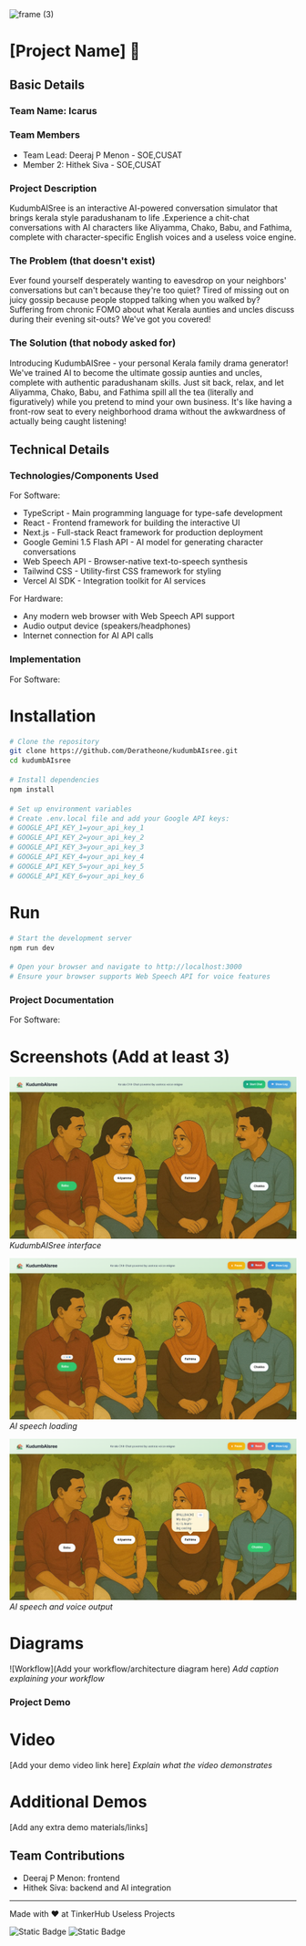 <img width="3188" height="1202" alt="frame (3)" src="https://github.com/user-attachments/assets/517ad8e9-ad22-457d-9538-a9e62d137cd7" />


# [Project Name] 🎯


## Basic Details
### Team Name: Icarus 


### Team Members
- Team Lead: Deeraj P Menon - SOE,CUSAT
- Member 2: Hithek Siva - SOE,CUSAT


### Project Description
KudumbAISree is an interactive AI-powered conversation simulator that brings kerala style paradushanam to life .Experience a chit-chat conversations with AI characters like Aliyamma, Chako, Babu, and Fathima, complete with character-specific English voices and a useless voice engine.

### The Problem (that doesn't exist)
Ever found yourself desperately wanting to eavesdrop on your neighbors' conversations but can't because they're too quiet? Tired of missing out on juicy gossip because people stopped talking when you walked by? Suffering from chronic FOMO about what Kerala aunties and uncles discuss during their evening sit-outs? We've got you covered!

### The Solution (that nobody asked for)
Introducing KudumbAISree - your personal Kerala family drama generator! We've trained AI to become the ultimate gossip aunties and uncles, complete with authentic paradushanam skills. Just sit back, relax, and let Aliyamma, Chako, Babu, and Fathima spill all the tea (literally and figuratively) while you pretend to mind your own business. It's like having a front-row seat to every neighborhood drama without the awkwardness of actually being caught listening!

## Technical Details
### Technologies/Components Used
For Software:
- TypeScript - Main programming language for type-safe development
- React - Frontend framework for building the interactive UI
- Next.js - Full-stack React framework for production deployment
- Google Gemini 1.5 Flash API - AI model for generating character conversations
- Web Speech API - Browser-native text-to-speech synthesis
- Tailwind CSS - Utility-first CSS framework for styling
- Vercel AI SDK - Integration toolkit for AI services

For Hardware:
- Any modern web browser with Web Speech API support
- Audio output device (speakers/headphones)
- Internet connection for AI API calls

### Implementation
For Software:
# Installation
```bash
# Clone the repository
git clone https://github.com/Deratheone/kudumbAIsree.git
cd kudumbAIsree

# Install dependencies
npm install

# Set up environment variables
# Create .env.local file and add your Google API keys:
# GOOGLE_API_KEY_1=your_api_key_1
# GOOGLE_API_KEY_2=your_api_key_2
# GOOGLE_API_KEY_3=your_api_key_3
# GOOGLE_API_KEY_4=your_api_key_4
# GOOGLE_API_KEY_5=your_api_key_5
# GOOGLE_API_KEY_6=your_api_key_6
```

# Run
```bash
# Start the development server
npm run dev

# Open your browser and navigate to http://localhost:3000
# Ensure your browser supports Web Speech API for voice features
```

### Project Documentation
For Software:

# Screenshots (Add at least 3)
![KudumbAISree Interface](img/interface.png)
*KudumbAISree interface*

![AI Speech Loading](img/babu_trying_to_talk.png)
*AI speech loading*

![AI Speech and Voice Output](img/fathima_talked.png)
*AI speech and voice output*

# Diagrams
![Workflow](Add your workflow/architecture diagram here)
*Add caption explaining your workflow*

### Project Demo
# Video
[Add your demo video link here]
*Explain what the video demonstrates*

# Additional Demos
[Add any extra demo materials/links]

## Team Contributions
- Deeraj P Menon: frontend
- Hithek Siva: backend and AI integration

---
Made with ❤️ at TinkerHub Useless Projects 

![Static Badge](https://img.shields.io/badge/TinkerHub-24?color=%23000000&link=https%3A%2F%2Fwww.tinkerhub.org%2F)
![Static Badge](https://img.shields.io/badge/UselessProjects--25-25?link=https%3A%2F%2Fwww.tinkerhub.org%2Fevents%2FQ2Q1TQKX6Q%2FUseless%2520Projects)